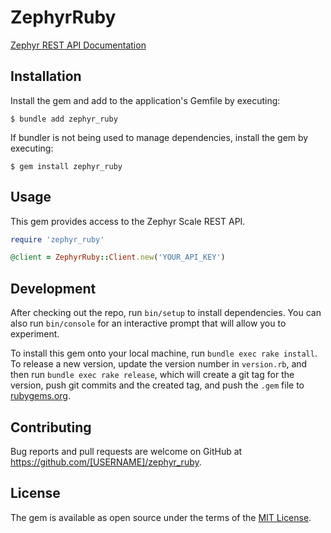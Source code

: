# ZephyrRuby

[Zephyr REST API Documentation](https://support.smartbear.com/zephyr-scale-cloud/api-docs/#section/Introduction)

## Installation

Install the gem and add to the application's Gemfile by executing:

    $ bundle add zephyr_ruby

If bundler is not being used to manage dependencies, install the gem by executing:

    $ gem install zephyr_ruby

## Usage

This gem provides access to the Zephyr Scale REST API.

```ruby
require 'zephyr_ruby'

@client = ZephyrRuby::Client.new('YOUR_API_KEY')
```

## Development

After checking out the repo, run `bin/setup` to install dependencies. You can also run `bin/console` for an interactive prompt that will allow you to experiment.

To install this gem onto your local machine, run `bundle exec rake install`. To release a new version, update the version number in `version.rb`, and then run `bundle exec rake release`, which will create a git tag for the version, push git commits and the created tag, and push the `.gem` file to [rubygems.org](https://rubygems.org).

## Contributing

Bug reports and pull requests are welcome on GitHub at https://github.com/[USERNAME]/zephyr_ruby.

## License

The gem is available as open source under the terms of the [MIT License](https://opensource.org/licenses/MIT).
